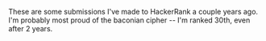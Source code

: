 These are some submissions I've made to HackerRank a couple years ago.  I'm probably most proud of the baconian cipher -- I'm ranked 30th, even after 2 years.